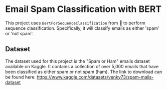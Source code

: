 # Email Spam Classification with BERT
This project uses `BertForSequenceClassification` from 🤗 to perform sequence classification. Specifically, it will classify emails as either 'spam' or 'not spam'.

## Dataset
The dataset used for this project is the "Spam or Ham" emails dataset available on Kaggle. It contains a collection of over 5,000 emails that have been classified as either spam or not spam (ham). The link to download can be found here: https://www.kaggle.com/datasets/venky73/spam-mails-dataset
